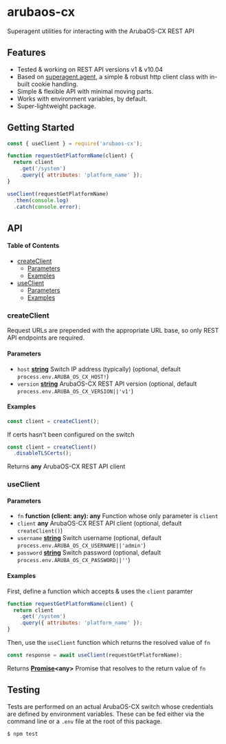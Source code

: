 # arubaos-cx

Superagent utilities for interacting with the ArubaOS-CX REST API

## Features

-   Tested & working on REST API versions v1 & v10.04
-   Based on [superagent.agent](https://visionmedia.github.io/superagent/#agents-for-global-state), a simple & robust http client class with in-built cookie handling.
-   Simple & flexible API with minimal moving parts.
-   Works with environment variables, by default.
-   Super-lightweight package.

## Getting Started

```javascript
const { useClient } = require('arubaos-cx');

function requestGetPlatformName(client) {
  return client
    .get('/system')
    .query({ attributes: 'platform_name' });
}

useClient(requestGetPlatformName)
  .then(console.log)
  .catch(console.error);
```

## API

<!-- Generated by documentation.js. Update this documentation by updating the source code. -->

#### Table of Contents

-   [createClient](#createclient)
    -   [Parameters](#parameters)
    -   [Examples](#examples)
-   [useClient](#useclient)
    -   [Parameters](#parameters-1)
    -   [Examples](#examples-1)

### createClient

Request URLs are prepended with the appropriate URL base,
so only REST API endpoints are required.

#### Parameters

-   `host` **[string](https://developer.mozilla.org/docs/Web/JavaScript/Reference/Global_Objects/String)** Switch IP address (typically) (optional, default `process.env.ARUBA_OS_CX_HOST!`)
-   `version` **[string](https://developer.mozilla.org/docs/Web/JavaScript/Reference/Global_Objects/String)** ArubaOS-CX REST API version (optional, default `process.env.ARUBA_OS_CX_VERSION||'v1'`)

#### Examples

```javascript
const client = createClient();
```

If certs hasn't been configured on the switch


```javascript
const client = createClient()
  .disableTLSCerts();
```

Returns **any** ArubaOS-CX REST API client

### useClient

#### Parameters

-   `fn` **function (client: any): any** Function whose only parameter is `client`
-   `client` **any** ArubaOS-CX REST API client (optional, default `createClient()`)
-   `username` **[string](https://developer.mozilla.org/docs/Web/JavaScript/Reference/Global_Objects/String)** Switch username (optional, default `process.env.ARUBA_OS_CX_USERNAME||'admin'`)
-   `password` **[string](https://developer.mozilla.org/docs/Web/JavaScript/Reference/Global_Objects/String)** Switch password (optional, default `process.env.ARUBA_OS_CX_PASSWORD||''`)

#### Examples

First, define a function which accepts & uses the `client` paramter


```javascript
function requestGetPlatformName(client) {
  return client
    .get('/system')
    .query({ attributes: 'platform_name' });
}
```

Then, use the `useClient` function which returns the resolved value of `fn`


```javascript
const response = await useClient(requestGetPlatformName);
```

Returns **[Promise](https://developer.mozilla.org/docs/Web/JavaScript/Reference/Global_Objects/Promise)&lt;any>** Promise that resolves to the return value of `fn`

## Testing

Tests are performed on an actual ArubaOS-CX switch whose credentials are defined by environment variables.
These can be fed either via the command line or a `.env` file at the root of this package.

```bash
$ npm test
```
